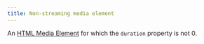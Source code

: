 ```yaml
---
title: Non-streaming media element
---
```


An [HTML Media Element](https://developer.mozilla.org/en-US/docs/Web/API/HTMLMediaElement) for which the `duration` property is not 0.
